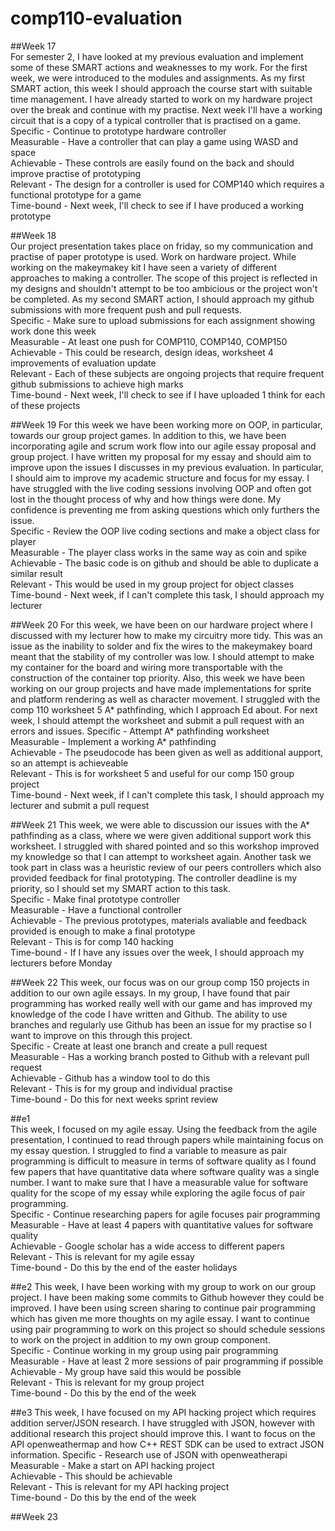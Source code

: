 # comp110-evaluation

##Week 17  
For semester 2, I have looked at my previous evaluation and implement some of these SMART actions and weaknesses to my work. For the first week, we were introduced to the modules and assignments. As my first SMART action, this week I should approach the course start with suitable time management. I have already started to work on my hardware project over the break and continue with my practise. Next week I'll have a working circuit that is a copy of a typical controller that is practised on a game.  
Specific - Continue to prototype hardware controller  
Measurable - Have a controller that can play a game using WASD and space  
Achievable - These controls are easily found on the back and should improve practise of prototyping  
Relevant - The design for a controller is used for COMP140 which requires a functional prototype for a game  
Time-bound - Next week, I'll check to see if I have produced a working prototype  

##Week 18  
Our project presentation takes place on friday, so my communication and practise of paper prototype is used. Work on hardware project. While working on the makeymakey kit I have seen a variety of different approaches to making a controller. The scope of this project is reflected in my designs and shouldn't attempt to be too ambicious or the project won't be completed. As my second SMART action, I should approach my github submissions with more frequent push and pull requests.  
Specific - Make sure to upload submissions for each assignment showing work done this week  
Measurable - At least one push for COMP110, COMP140, COMP150  
Achievable - This could be research, design ideas, worksheet 4 improvements of evaluation update  
Relevant - Each of these subjects are ongoing projects that require frequent github submissions to achieve high marks  
Time-bound - Next week, I'll check to see if I have uploaded 1 think for each of these projects  

##Week 19
For this week we have been working more on OOP, in particular, towards our group project games. In addition to this, we have been incorporating agile and scrum work flow into our agile essay proposal and group project. I have written my proposal for my essay and should aim to improve upon the issues I discusses in my previous evaluation. In particular, I should aim to improve my academic structure and focus for my essay. I have struggled with the live coding sessions involving OOP and often got lost in the thought process of why and how things were done. My confidence is preventing me from asking questions which only furthers the issue.  
Specific - Review the OOP live coding sections and make a object class for player  
Measurable - The player class works in the same way as coin and spike  
Achievable - The basic code is on github and should be able to duplicate a similar result  
Relevant - This would be used in my group project for object classes  
Time-bound - Next week, if I can't complete this task, I should approach my lecturer    

##Week 20
For this week, we have been on our hardware project where I discussed with my lecturer how to make my circuitry more tidy. This was an issue as the inability to solder and fix the wires to the makeymakey board meant that the stability of my controller was low. I should attempt to make my container for the board and wiring more transportable with the construction of the container top priority. Also, this week we have been working on our group projects and have made implementations for sprite and platform rendering as well as character movement. I struggled with the comp 110 worksheet 5 A* pathfinding, which I approach Ed about. For next week, I should attempt the worksheet and submit a pull request with an errors and issues.
Specific - Attempt A* pathfinding worksheet  
Measurable - Implement a working A* pathfinding  
Achievable - The pseudocode has been given as well as additional aupport, so an attempt is achieveable  
Relevant - This is for worksheet 5 and useful for our comp 150 group project  
Time-bound - Next week, if I can't complete this task, I should approach my lecturer and submit a pull request  

##Week 21
This week, we were able to discussion our issues with the A* pathfinding as a class, where we were given additional support work this worksheet. I struggled with shared pointed and so this workshop improved my knowledge so that I can attempt to worksheet again. Another task we took part in class was a heuristic review of our peers controllers which also provided feedback for final prototyping. The controller deadline is my priority, so I should set my SMART action to this task.  
Specific - Make final prototype controller  
Measurable - Have a functional controller  
Achievable - The previous prototypes, materials avaliable and feedback provided is enough to make a final prototype  
Relevant - This is for comp 140 hacking  
Time-bound - If I have any issues over the week, I should approach my lecturers before Monday  

##Week 22
This week, our focus was on our group comp 150 projects in addition to our own agile essays. In my group, I have found that pair programming has worked really well with our game and has improved my knowledge of the code I have written and Github. The ability to use branches and regularly use Github has been an issue for my practise so I want to improve on this through this project.  
Specific - Create at least one branch and create a pull request  
Measurable - Has a working branch posted to Github with a relevant pull request  
Achievable - Github has a window tool to do this  
Relevant - This is for my group and individual practise  
Time-bound - Do this for next weeks sprint review  

##e1  
This week, I focused on my agile essay. Using the feedback from the agile presentation, I continued to read through papers while maintaining focus on my essay question. I struggled to find a variable to measure as pair programming is difficult to measure in terms of software quality as I found few papers that have quantitative data where software quality was a single number. I want to make sure that I have a measurable value for software quality for the scope of my essay while exploring the agile focus of pair programming.  
Specific - Continue researching papers for agile focuses pair programming    
Measurable - Have at least 4 papers with quantitative values for software quality    
Achievable - Google scholar has a wide access to different papers    
Relevant - This is relevant for my agile essay  
Time-bound - Do this by the end of the easter holidays    

##e2
This week, I have been working with my group to work on our group project. I have been making some commits to Github however they could be improved. I have been using screen sharing to continue pair programming which has given me more thoughts on my agile essay. I want to continue using pair programming to work on this project so should schedule sessions to work on the project in addition to my own group component.  
Specific - Continue working in my group using pair programming    
Measurable - Have at least 2 more sessions of pair programming if possible  
Achievable - My group have said this would be possible      
Relevant - This is relevant for my group project  
Time-bound - Do this by the end of the week  

##e3
This week, I have focused on my API hacking project which requires addition server/JSON research. I have struggled with JSON, however with additional research this project should improve this. I want to focus on the API openweathermap and how C++ REST SDK can be used to extract JSON information.
Specific - Research use of JSON with openweatherapi    
Measurable - Make a start on API hacking project  
Achievable - This should be achievable      
Relevant - This is relevant for my API hacking project  
Time-bound - Do this by the end of the week  

##Week 23
